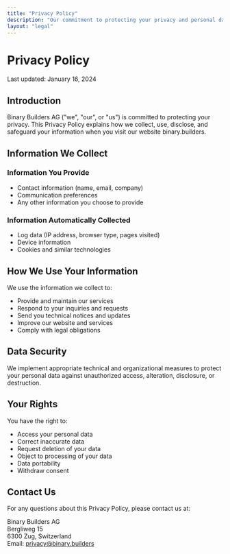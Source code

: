 ```yaml
---
title: "Privacy Policy"
description: "Our commitment to protecting your privacy and personal data"
layout: "legal"
---
```


# Privacy Policy

Last updated: January 16, 2024

## Introduction

Binary Builders AG ("we", "our", or "us") is committed to protecting your privacy. This Privacy Policy explains how we collect, use, disclose, and safeguard your information when you visit our website binary.builders.

## Information We Collect

### Information You Provide
- Contact information (name, email, company)
- Communication preferences
- Any other information you choose to provide

### Information Automatically Collected
- Log data (IP address, browser type, pages visited)
- Device information
- Cookies and similar technologies

## How We Use Your Information

We use the information we collect to:
- Provide and maintain our services
- Respond to your inquiries and requests
- Send you technical notices and updates
- Improve our website and services
- Comply with legal obligations

## Data Security

We implement appropriate technical and organizational measures to protect your personal data against unauthorized access, alteration, disclosure, or destruction.

## Your Rights

You have the right to:
- Access your personal data
- Correct inaccurate data
- Request deletion of your data
- Object to processing of your data
- Data portability
- Withdraw consent

## Contact Us

For any questions about this Privacy Policy, please contact us at:

Binary Builders AG  
Bergliweg 15  
6300 Zug, Switzerland  
Email: privacy@binary.builders 